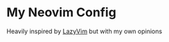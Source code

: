 # My Neovim Config

Heavily inspired by [LazyVim](https://github.com/LazyVim/LazyVim) but with my own opinions
